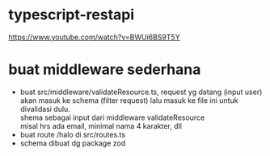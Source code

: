 # typescript-restapi
https://www.youtube.com/watch?v=BWUi6BS9T5Y<br>
<h1>buat middleware sederhana</h1>
<ul>
    <li>buat src/middleware/validateResource.ts, request yg datang (input user) akan masuk ke schema (filter request) lalu masuk ke file ini untuk divalidasi dulu.<br>shema sebagai input dari middleware validateResource <br> misal hrs ada email, minimal nama 4 karakter, dll</li>
    <li>buat route /halo di src/routes.ts</li>
    <li>schema dibuat dg package zod</li>
</ul>

